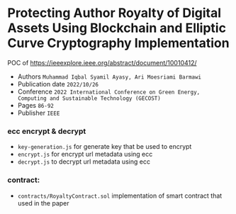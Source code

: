 # Protecting Author Royalty of Digital Assets Using Blockchain and Elliptic Curve Cryptography Implementation

POC of https://ieeexplore.ieee.org/abstract/document/10010412/ 

- Authors `Muhammad Iqbal Syamil Ayasy, Ari Moesriami Barmawi`
- Publication date `2022/10/26`
- Conference `2022 International Conference on Green Energy, Computing and Sustainable Technology (GECOST)`
- Pages `86-92`
- Publisher `IEEE`

### ecc encrypt & decrypt
- `key-generation.js` for generate key that be used to encrypt
- `encrypt.js` for encrypt url metadata using ecc
- `decrypt.js` to decrypt url metadata using ecc

### contract: 
- `contracts/RoyaltyContract.sol` implementation of smart contract that used in the paper
